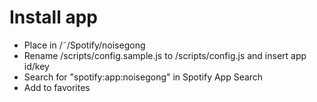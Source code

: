 Install app
===============

* Place in /˜/Spotify/noisegong
* Rename /scripts/config.sample.js to /scripts/config.js and insert app id/key
* Search for "spotify:app:noisegong" in Spotify App Search
* Add to favorites